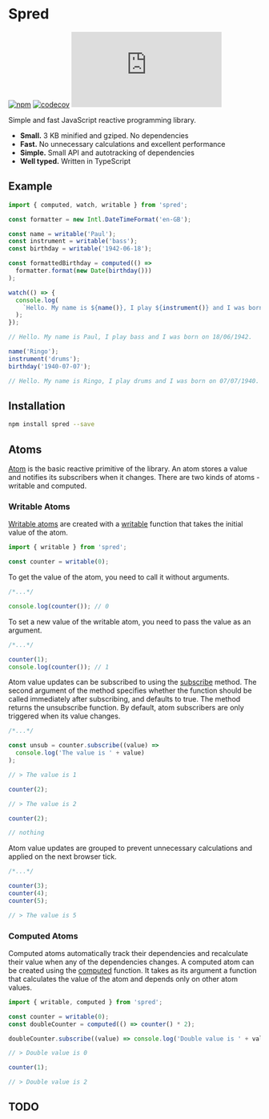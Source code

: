 # Spred

[![npm](https://img.shields.io/npm/v/spred.svg)](http://npm.im/spred)
[![codecov](https://codecov.io/gh/art-bazhin/spred/branch/master/graph/badge.svg?token=G3AF7HLH7W)](https://codecov.io/gh/art-bazhin/spred)
[![gzip size](http://img.badgesize.io/https://unpkg.com/spred/dist/spred.min.js?compression=gzip&label=gzip)](https://unpkg.com/spred/dist/spred.min.js)

Simple and fast JavaScript reactive programming library.

- **Small.** 3 KB minified and gziped. No dependencies
- **Fast.** No unnecessary calculations and excellent performance
- **Simple.** Small API and autotracking of dependencies
- **Well typed.** Written in TypeScript

## Example

```ts
import { computed, watch, writable } from 'spred';

const formatter = new Intl.DateTimeFormat('en-GB');

const name = writable('Paul');
const instrument = writable('bass');
const birthday = writable('1942-06-18');

const formattedBirthday = computed(() =>
  formatter.format(new Date(birthday()))
);

watch(() => {
  console.log(
    `Hello. My name is ${name()}, I play ${instrument()} and I was born on ${formattedBirthday()}.`
  );
});

// Hello. My name is Paul, I play bass and I was born on 18/06/1942.

name('Ringo');
instrument('drums');
birthday('1940-07-07');

// Hello. My name is Ringo, I play drums and I was born on 07/07/1940.
```

## Installation

```sh
npm install spred --save
```

## Atoms

[Atom](https://art-bazhin.github.io/spred/interfaces/Atom.html) is the basic reactive primitive of the library. An atom stores a value and notifies its subscribers when it changes. There are two kinds of atoms - writable and computed.

### Writable Atoms

[Writable atoms](https://art-bazhin.github.io/spred/interfaces/WritableAtom.html) are created with a [writable](https://art-bazhin.github.io/spred/modules.html#writable) function that takes the initial value of the atom.

```ts
import { writable } from 'spred';

const counter = writable(0);
```

To get the value of the atom, you need to call it without arguments.

```ts
/*...*/

console.log(counter()); // 0
```

To set a new value of the writable atom, you need to pass the value as an argument.

```ts
/*...*/

counter(1);
console.log(counter()); // 1
```

Atom value updates can be subscribed to using the [subscribe](https://art-bazhin.github.io/spred/interfaces/Atom.html#subscribe) method. The second argument of the method specifies whether the function should be called immediately after subscribing, and defaults to true. The method returns the unsubscribe function. By default, atom subscribers are only triggered when its value changes.

```ts
/*...*/

const unsub = counter.subscribe((value) =>
  console.log('The value is ' + value)
);

// > The value is 1

counter(2);

// > The value is 2

counter(2);

// nothing
```

Atom value updates are grouped to prevent unnecessary calculations and applied on the next browser tick.

```ts
/*...*/

counter(3);
counter(4);
counter(5);

// > The value is 5
```

### Computed Atoms

Computed atoms automatically track their dependencies and recalculate their value when any of the dependencies changes.
A computed atom can be created using the [computed](https://art-bazhin.github.io/spred/modules.html#computed) function. It takes as its argument a function that calculates the value of the atom and depends only on other atom values.

```ts
import { writable, computed } from 'spred';

const counter = writable(0);
const doubleCounter = computed(() => counter() * 2);

doubleCounter.subscribe((value) => console.log('Double value is ' + value));

// > Double value is 0

counter(1);

// > Double value is 2
```

## TODO
